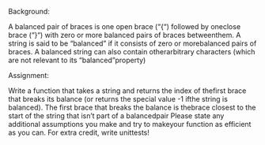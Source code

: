 Background:

A​​ balanced​​ pair ​​of ​​braces ​​is ​​one ​​open ​​brace ​​(​“{“​)​ followed​​ by​​ one ​​close ​​brace ​​(​“}“​) ​​with​​ zero or ​​more​​ balanced ​​pairs ​​of​​ braces ​​between ​​them. A​​ string ​​is​​ said​​ to ​​be ​​“balanced”​ if ​​it​​ consists ​​of​​ zero​​ or​​ more ​​balanced​​ pairs​​ of ​​braces.​​ A balanced​​ string​​ can​​ also​​ contain ​​other ​​arbitrary​​ characters​​ (which​​ are​​ not ​​relevant ​​to​​ its “balanced” ​​property)

Assignment:

Write ​​a​​ function ​​that ​​takes ​​a​​ string​​ and​​ returns ​​the ​​index​​ of​​ the​​ first​​ brace​​ that ​​breaks​​ its​​ balance (or​​ returns ​​the​​ special​​ value​​​ -1​​ if ​​the ​​string ​​is ​​balanced).​ The​​ first ​​brace ​​that​​ breaks ​​the​​ balance is​​ the ​​brace​​ closest​​ to​​ the ​​start ​​of​​ the​​ string​​ that​​ isn’t​​ part ​​of​​ a ​​balanced​​ pair Please ​​state ​​any ​​additional​​ assumptions​​ you​​ make ​​and ​​try ​​to​​ make​​ your ​​function​​ as​​ efficient ​​as you ​​can.​ For​​ extra​​ credit, ​​write ​​unit​​ tests!